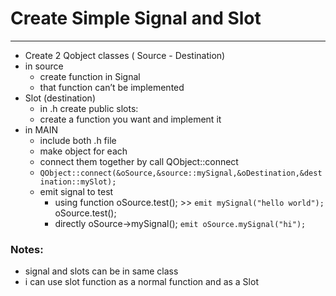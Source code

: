 # Create Simple Signal and Slot
---
- Create 2 Qobject classes ( Source - Destination)
- in source
    - create function in Signal
    - that function can’t be implemented
- Slot (destination)
    - in .h  create public slots:
    - create a function you want and implement it
- in MAIN
    - include both .h file
    - make object for each
    - connect them together by call QObject::connect
    - `QObject::connect(&oSource,&source::mySignal,&oDestination,&destination::mySlot);`
    - emit signal to test
        - using function  oSource.test();  >> `emit mySignal("hello world");`
        oSource.test();
        - directly oSource→mySignal();
        `emit oSource.mySignal("hi");`

### Notes:

- signal and slots can be in same class
- i can use slot function as a normal function and as a Slot
